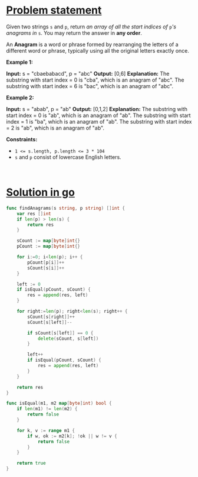 # [Problem statement](https://leetcode.com/problems/find-all-anagrams-in-a-string)

Given two strings `s` and `p`, return _an array of all the start indices of_ `p`_'s anagrams in_ `s`. You may return the answer in **any order**.

An **Anagram** is a word or phrase formed by rearranging the letters of a different word or phrase, typically using all the original letters exactly once.

**Example 1:**


**Input:** s = "cbaebabacd", p = "abc"
**Output:** [0,6]
**Explanation:**
The substring with start index = 0 is "cba", which is an anagram of "abc".
The substring with start index = 6 is "bac", which is an anagram of "abc".

**Example 2:**


**Input:** s = "abab", p = "ab"
**Output:** [0,1,2]
**Explanation:**
The substring with start index = 0 is "ab", which is an anagram of "ab".
The substring with start index = 1 is "ba", which is an anagram of "ab".
The substring with start index = 2 is "ab", which is an anagram of "ab".

**Constraints:**

* `1 <= s.length, p.length <= 3 * 104`
* `s` and `p` consist of lowercase English letters.

<br />

# [Solution in go](https://leetcode.com/submissions/detail/1144508539/)

```go
func findAnagrams(s string, p string) []int {
    var res []int
    if len(p) > len(s) {
        return res
    }

    sCount := map[byte]int{}
    pCount := map[byte]int{}

    for i:=0; i<len(p); i++ {
        pCount[p[i]]++
        sCount[s[i]]++
    }

    left := 0
    if isEqual(pCount, sCount) {
        res = append(res, left)
    }

    for right:=len(p); right<len(s); right++ {
        sCount[s[right]]++
        sCount[s[left]]--

        if sCount[s[left]] == 0 {
            delete(sCount, s[left])
        }

        left++
        if isEqual(pCount, sCount) {
            res = append(res, left)
        }
    }

    return res
}

func isEqual(m1, m2 map[byte]int) bool {
    if len(m1) != len(m2) {
        return false
    }

    for k, v := range m1 {
        if w, ok := m2[k]; !ok || w != v {
            return false
        }
    }

    return true
}
```